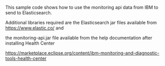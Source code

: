 This sample code shows how to use the monitoring api data from IBM to send to Elasticsearch.  

Additional libraries required are the Elasticsearch jar files available from https://www.elastic.co/ and

the monitoring-api.jar file available from the help documentation after installing Health Center

https://marketplace.eclipse.org/content/ibm-monitoring-and-diagnostic-tools-health-center
